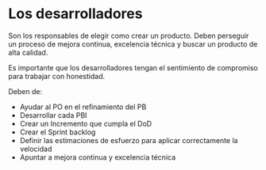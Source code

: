 # Los desarrolladores

Son los responsables de elegir como crear un producto. Deben perseguir un proceso de mejora continua, excelencia técnica y buscar un producto de alta calidad. 

Es importante que los desarrolladores tengan el sentimiento de compromiso para trabajar con honestidad. 

Deben de: 

* Ayudar al PO en el refinamiento del PB
* Desarrollar cada PBI
* Crear un Incremento que cumpla el DoD
* Crear el Sprint backlog
* Definir las estimaciones de esfuerzo para aplicar correctamente la velocidad 
* Apuntar a mejora continua y excelencia técnica  